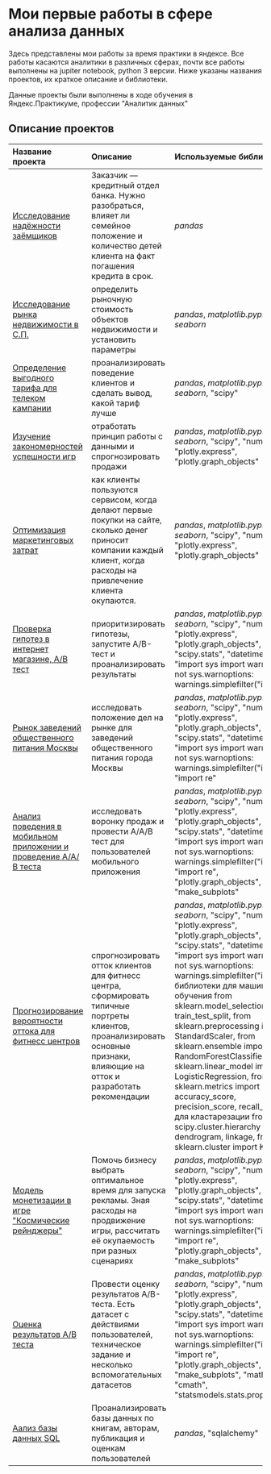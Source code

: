 # Мои первые работы в сфере анализа данных

Здесь представлены мои работы за время практики в яндексе. Все работы касаются аналитики в различных сферах, почти все работы выполнены на jupiter notebook, python 3 версии. Ниже указаны названия проектов, их краткое описание и библиотеки.

Данные проекты были выполнены в ходе обучения в Яндекс.Практикуме, профессии "Аналитик данных"

## Описание проектов

| Название проекта | Описание | Используемые библиотеки | 
| :---------------------- | :---------------------- | :---------------------- |
| [Исследование надёжности заёмщиков](GIT_reliability_of_borrowers) | Заказчик — кредитный отдел банка. Нужно разобраться, влияет ли семейное положение и количество детей клиента на факт погашения кредита в срок.  | *pandas* |
| [Исследование рынка недвижимости в С.П.](GIT_ads_for_the_sale_of_apartments) | определить рыночную стоимость объектов недвижимости и установить параметры | *pandas*, *matplotlib.pyplot*, *seaborn* |
| [Определение выгодного тарифа для телеком кампании](GIT_tarif_smart_ultra) | проанализировать поведение клиентов и сделать вывод, какой тариф лучше | *pandas*, *matplotlib.pyplot*, *seaborn*, "scipy" |
| [Изучение закономерностей успешности игр](GIT_game_shop_strimchik) | отработать принцип работы с данными и спрогнозировать продажи | *pandas*, *matplotlib.pyplot*, *seaborn*, "scipy", "numpy", "plotly.express", "plotly.graph_objects"|
| [Оптимизация маркетинговых затрат](GIT_marketing_yandex_afisha(ROMI_LTV)) | как клиенты пользуются сервисом, когда делают первые покупки на сайте, сколько денег приносит компании каждый клиент, когда расходы на привлечение клиента окупаются. | *pandas*, *matplotlib.pyplot*, *seaborn*, "scipy", "numpy", "plotly.express", "plotly.graph_objects"|
| [Проверка гипотез в интернет магазине, А/В тест](GIT_model_reklama_game) | приоритизировать гипотезы, запустите A/B-тест и проанализировать результаты | *pandas*, *matplotlib.pyplot*, *seaborn*, "scipy", "numpy", "plotly.express", "plotly.graph_objects", "scipy.stats", "datetime", "import sys import warnings if not sys.warnoptions: warnings.simplefilter("ignore")|
| [Рынок заведений общественного питания Москвы](GIT_restorans_and_cafe) | исследовать положение дел на рынке для заведений общественного питания города Москвы | *pandas*, *matplotlib.pyplot*, *seaborn*, "scipy", "numpy", "plotly.express", "plotly.graph_objects", "scipy.stats", "datetime", "import sys import warnings if not sys.warnoptions: warnings.simplefilter("ignore")", "import re"|
| [Анализ поведения в мобильном приложении и проведение А/А/В теста](GIT_mobile_application_voronka_A-A-B_test) | исследовать воронку продаж и провести А/А/В тест для пользователей мобильного приложения | *pandas*, *matplotlib.pyplot*, *seaborn*, "scipy", "numpy", "plotly.express", "plotly.graph_objects", "scipy.stats", "datetime", "import sys import warnings if not sys.warnoptions: warnings.simplefilter("ignore")", "import re", "plotly.graph_objects", "make_subplots"|
| [Прогнозирование вероятности оттока для фитнесс центров](GIT_fitness-centre) | спрогнозировать отток клиентов для фитнесс центра, сформировать типичные портреты клиентов, проанализировать основные признаки, влияющие на отток и разработать рекомендации| *pandas*, *matplotlib.pyplot*, *seaborn*, "scipy", "numpy", "plotly.express", "plotly.graph_objects", "scipy.stats", "datetime", "import sys import warnings if not sys.warnoptions: warnings.simplefilter("ignore")", библиотеки для машинного обучения from sklearn.model_selection import train_test_split, from sklearn.preprocessing import StandardScaler, from sklearn.ensemble import RandomForestClassifier, from sklearn.linear_model import LogisticRegression, from sklearn.metrics import accuracy_score,  precision_score, recall_score, для кластарезации from scipy.cluster.hierarchy import dendrogram, linkage, from sklearn.cluster import KMeans|
| [Модель монетизации в игре "Космические рейнджеры"](GIT_model_reklama_game) | Помочь бизнесу выбрать оптимальное время для запуска рекламы. Зная расходы на продвижение игры, рассчитать её окупаемость при разных сценариях | *pandas*, *matplotlib.pyplot*, *seaborn*, "scipy", "numpy", "plotly.express", "plotly.graph_objects", "scipy.stats", "datetime", "import sys import warnings if not sys.warnoptions: warnings.simplefilter("ignore")", "import re", "plotly.graph_objects", "make_subplots"|
| [Оценка результатов А/В теста](GIT_A-B_test_10-2021) | Провести оценку результатов A/B-теста. Есть датасет с действиями пользователей, техническое задание и несколько вспомогательных датасетов | *pandas*, *matplotlib.pyplot*, *seaborn*, "scipy", "numpy", "plotly.express", "plotly.graph_objects", "scipy.stats", "datetime", "import sys import warnings if not sys.warnoptions: warnings.simplefilter("ignore")", "import re", "plotly.graph_objects", "make_subplots", "math", "cmath", "statsmodels.stats.proportion"|
| [Аализ базы данных SQL](GIT_analis_data_sql) | Проанализировать базы данных по книгам, авторам, публикация и оценкам пользователей | *pandas*, "sqlalchemy"|
